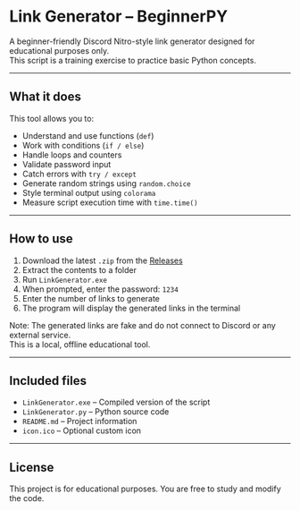 # Link Generator – BeginnerPY

A beginner-friendly Discord Nitro-style link generator designed for educational purposes only.  
This script is a training exercise to practice basic Python concepts.

---

## What it does

This tool allows you to:

- Understand and use functions (`def`)
- Work with conditions (`if / else`)
- Handle loops and counters
- Validate password input
- Catch errors with `try / except`
- Generate random strings using `random.choice`
- Style terminal output using `colorama`
- Measure script execution time with `time.time()`

---

## How to use

1. Download the latest `.zip` from the [Releases](https://github.com/Huczz/BeginnerPY/releases)
2. Extract the contents to a folder
3. Run `LinkGenerator.exe`
4. When prompted, enter the password: `1234`
5. Enter the number of links to generate
6. The program will display the generated links in the terminal

Note: The generated links are fake and do not connect to Discord or any external service.  
This is a local, offline educational tool.

---

## Included files

- `LinkGenerator.exe` – Compiled version of the script
- `LinkGenerator.py` – Python source code
- `README.md` – Project information
- `icon.ico` – Optional custom icon

---

## License

This project is for educational purposes. You are free to study and modify the code.
